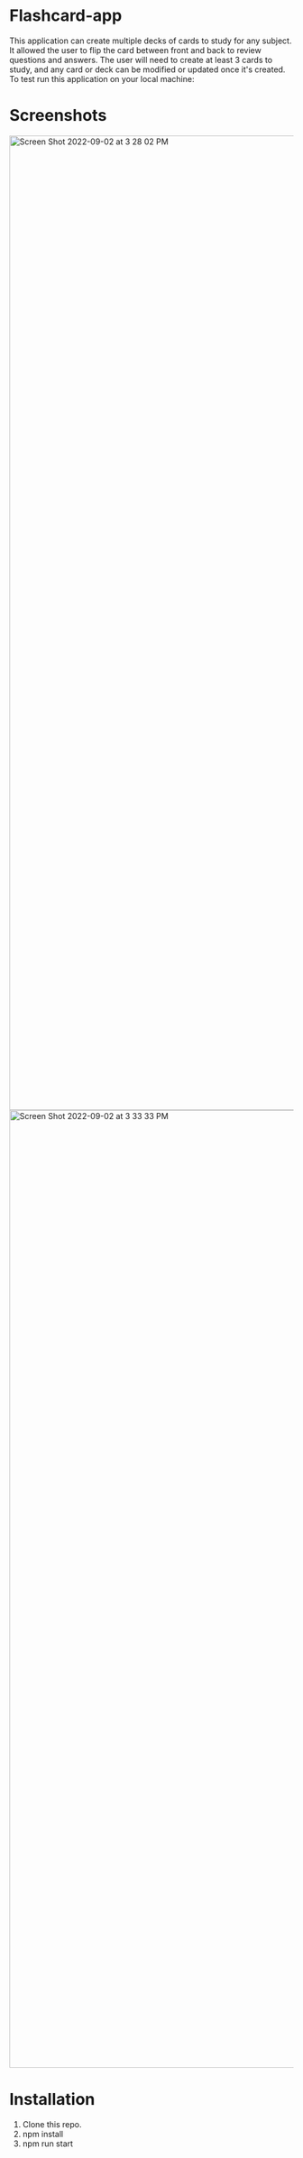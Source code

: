 # Flashcard-app

This application can create multiple decks of cards to study for any subject. It allowed the user to flip the card between front and back to review questions and answers. The user will need to create at least 3 cards to study, and any card or deck can be modified or updated once it's created. To test run this application on your local machine:

# Screenshots

<img width="1729" alt="Screen Shot 2022-09-02 at 3 28 02 PM" src="https://user-images.githubusercontent.com/100818662/188224278-d0fe5746-a507-4af5-a4d1-8ccb090babb6.png">

<img width="1699" alt="Screen Shot 2022-09-02 at 3 33 33 PM" src="https://user-images.githubusercontent.com/100818662/188224579-e48f9619-5b97-4e6f-99ca-20a9eda8f83b.png">

# Installation

1. Clone this repo.
2. npm install
3. npm run start

